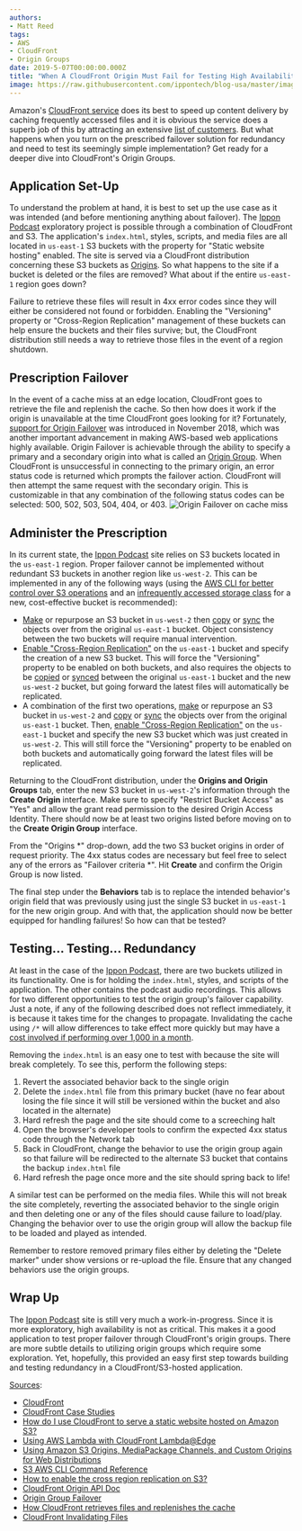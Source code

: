 ```yaml
---
authors:
- Matt Reed
tags:
- AWS
- CloudFront
- Origin Groups
date: 2019-5-07T00:00:00.000Z
title: "When A CloudFront Origin Must Fail for Testing High Availability"
image: https://raw.githubusercontent.com/ippontech/blog-usa/master/images/2019/11/cloudfront_failover.png
---
```


Amazon's [CloudFront service](https://aws.amazon.com/cloudfront/) does its best to speed up content delivery by caching frequently accessed files and it is obvious the service does a superb job of this by attracting an extensive [list of customers](https://aws.amazon.com/cloudfront/case-studies/). But what happens when you turn on the prescribed failover solution for redundancy and need to test its seemingly simple implementation? Get ready for a deeper dive into CloudFront's Origin Groups.

## Application Set-Up

To understand the problem at hand, it is best to set up the use case as it was intended (and before mentioning anything about failover). The [Ippon Podcast](https://podcast.ipponway.com/) exploratory project is possible through a combination of CloudFront and S3. The application's `index.html`, styles, scripts, and media files are all located in `us-east-1` S3 buckets with the property for "Static website hosting" enabled. The site is served via a CloudFront distribution concerning these S3 buckets as [Origins](https://docs.aws.amazon.com/en_pv/AmazonCloudFront/latest/DeveloperGuide/DownloadDistS3AndCustomOrigins.html). So what happens to the site if a bucket is deleted or the files are removed? What about if the entire `us-east-1` region goes down?

Failure to retrieve these files will result in 4xx error codes since they will either be considered not found or forbidden. Enabling the "Versioning" property or "Cross-Region Replication" management of these buckets can help ensure the buckets and their files survive; but, the CloudFront distribution still needs a way to retrieve those files in the event of a region shutdown.

## Prescription Failover

In the event of a cache miss at an edge location, CloudFront goes to retrieve the file and replenish the cache. So then how does it work if the origin is unavailable at the time CloudFront goes looking for it? Fortunately, [support for Origin Failover](https://aws.amazon.com/about-aws/whats-new/2018/11/amazon-cloudfront-announces-support-for-origin-failover/) was introduced in November 2018, which was another important advancement in making AWS-based web applications highly available. Origin Failover is achievable through the ability to specify a primary and a secondary origin into what is called an [Origin Group](https://docs.aws.amazon.com/en_pv/AmazonCloudFront/latest/DeveloperGuide/high_availability_origin_failover.html). When CloudFront is unsuccessful in connecting to the primary origin, an error status code is returned which prompts the failover action. CloudFront will then attempt the same request with the secondary origin. This is customizable in that any combination of the following status codes can be selected: 500, 502, 503, 504, 404, or 403.
![Origin Failover on cache miss](https://docs.aws.amazon.com/en_pv/AmazonCloudFront/latest/DeveloperGuide/images/origingroups-overview.png)

## Administer the Prescription

In its current state, the [Ippon Podcast](https://podcast.ipponway.com/) site relies on S3 buckets located in the `us-east-1` region. Proper failover cannot be implemented without redundant S3 buckets in another region like `us-west-2`. This can be implemented in any of the following ways (using the [AWS CLI for better control over S3 operations](https://docs.aws.amazon.com/cli/latest/reference/s3/) and an [infrequently accessed storage class](https://docs.aws.amazon.com/AmazonS3/latest/dev/storage-class-intro.html) for a new, cost-effective bucket is recommended):

* [Make](https://docs.aws.amazon.com/cli/latest/reference/s3/mb.html) or repurpose an S3 bucket in `us-west-2` then [copy](https://docs.aws.amazon.com/cli/latest/reference/s3/cp.html) or [sync](https://docs.aws.amazon.com/cli/latest/reference/s3/sync.html) the objects over from the original `us-east-1` bucket. Object consistency between the two buckets will require manual intervention.
* [Enable "Cross-Region Replication"](https://geekylane.com/cross-region-replication-on-s3/) on the `us-east-1` bucket and specify the creation of a new S3 bucket. This will force the "Versioning" property to be enabled on both buckets, and also requires the objects to be [copied](https://docs.aws.amazon.com/cli/latest/reference/s3/cp.html) or [synced](https://docs.aws.amazon.com/cli/latest/reference/s3/sync.html) between the original `us-east-1` bucket and the new `us-west-2` bucket, but going forward the latest files will automatically be replicated.
* A combination of the first two operations, [make](https://docs.aws.amazon.com/cli/latest/reference/s3/mb.html) or repurpose an S3 bucket in `us-west-2` and [copy](https://docs.aws.amazon.com/cli/latest/reference/s3/cp.html) or [sync](https://docs.aws.amazon.com/cli/latest/reference/s3/sync.html) the objects over from the original `us-east-1` bucket. Then, [enable "Cross-Region Replication"](https://geekylane.com/cross-region-replication-on-s3/) on the `us-east-1` bucket and specify the new S3 bucket which was just created in `us-west-2`. This will still force the "Versioning" property to be enabled on both buckets and automatically going forward the latest files will be replicated.

Returning to the CloudFront distribution, under the **Origins and Origin Groups** tab, enter the new S3 bucket in `us-west-2`'s information through the **Create Origin** interface. Make sure to specify "Restrict Bucket Access" as "Yes" and allow the grant read permission to the desired Origin Access Identity. There should now be at least two origins listed before moving on to the **Create Origin Group** interface.

From the "Origins *" drop-down, add the two S3 bucket origins in order of request priority. The 4xx status codes are necessary but feel free to select any of the errors as "Failover criteria *". Hit **Create** and confirm the Origin Group is now listed.

The final step under the **Behaviors** tab is to replace the intended behavior's origin field that was previously using just the single S3 bucket in `us-east-1` for the new origin group. And with that, the application should now be better equipped for handling failures! So how can that be tested?

## Testing... Testing... Redundancy

At least in the case of the [Ippon Podcast](https://podcast.ipponway.com/), there are two buckets utilized in its functionality. One is for holding the `index.html`, styles, and scripts of the application. The other contains the podcast audio recordings. This allows for two different opportunities to test the origin group's failover capability. Just a note, if any of the following described does not reflect immediately, it is because it takes time for the changes to propagate. Invalidating the cache using `/*` will allow differences to take effect more quickly but may have a [cost involved if performing over 1,000 in a month](https://docs.aws.amazon.com/AmazonCloudFront/latest/DeveloperGuide/Invalidation.html#PayingForInvalidation).

Removing the `index.html` is an easy one to test with because the site will break completely. To see this, perform the following steps:

1. Revert the associated behavior back to the single origin
1. Delete the `index.html` file from this primary bucket (have no fear about losing the file since it will still be versioned within the bucket and also located in the alternate)
1. Hard refresh the page and the site should come to a screeching halt
1. Open the browser's developer tools to confirm the expected 4xx status code through the Network tab
1. Back in CloudFront, change the behavior to use the origin group again so that failure will be redirected to the alternate S3 bucket that contains the backup `index.html` file
1. Hard refresh the page once more and the site should spring back to life!

A similar test can be performed on the media files. While this will not break the site completely, reverting the associated behavior to the single origin and then deleting one or any of the files should cause failure to load/play. Changing the behavior over to use the origin group will allow the backup file to be loaded and played as intended.

Remember to restore removed primary files either by deleting the "Delete marker" under show versions or re-upload the file. Ensure that any changed behaviors use the origin groups.

## Wrap Up

The [Ippon Podcast](https://podcast.ipponway.com/) site is still very much a work-in-progress. Since it is more exploratory, high availability is not as critical. This makes it a good application to test proper failover through CloudFront's origin groups. There are more subtle details to utilizing origin groups which require some exploration. Yet, hopefully, this provided an easy first step towards building and testing redundancy in a CloudFront/S3-hosted application.

<u>Sources</u>:

* [CloudFront](https://aws.amazon.com/cloudfront/)
* [CloudFront Case Studies](https://aws.amazon.com/cloudfront/case-studies/)
* [How do I use CloudFront to serve a static website hosted on Amazon S3?](https://aws.amazon.com/premiumsupport/knowledge-center/cloudfront-serve-static-website/)
* [Using AWS Lambda with CloudFront Lambda@Edge](https://docs.aws.amazon.com/lambda/latest/dg/lambda-edge.html)
* [Using Amazon S3 Origins, MediaPackage Channels, and Custom Origins for Web Distributions](https://docs.aws.amazon.com/en_pv/AmazonCloudFront/latest/DeveloperGuide/DownloadDistS3AndCustomOrigins.html)
* [S3 AWS CLI Command Reference](https://docs.aws.amazon.com/cli/latest/reference/s3/)
* [How to enable the cross region replication on S3?](https://geekylane.com/cross-region-replication-on-s3/)
* [CloudFront Origin API Doc](https://docs.aws.amazon.com/en_pv/cloudfront/latest/APIReference/API_Origin.html)
* [Origin Group Failover](https://docs.aws.amazon.com/en_pv/AmazonCloudFront/latest/DeveloperGuide/high_availability_origin_failover.html)
* [How CloudFront retrieves files and replenishes the cache](https://docs.aws.amazon.com/en_pv/AmazonCloudFront/latest/DeveloperGuide/HowCloudFrontWorks.html)
* [CloudFront Invalidating Files](https://docs.aws.amazon.com/AmazonCloudFront/latest/DeveloperGuide/Invalidation.html)